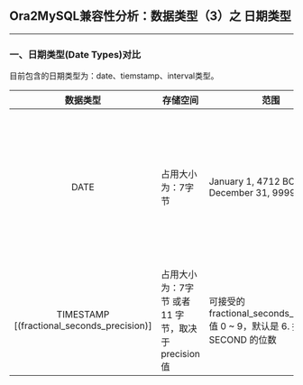 ## Ora2MySQL兼容性分析：数据类型（3）之 日期类型
---

### 一、日期类型(Date Types)对比
目前包含的日期类型为：date、tiemstamp、interval类型。

|数据类型|存储空间|范围|说明|
|:-:|-|-|-|
|DATE|占用大小为：7字节|January 1, 4712 BC ~  December 31, 9999 AD|受参数 NLS_DATE_FORMAT 明确表示，参数 NLS_TERRITORY 隐含表示。数据类型包含的日期字段：YEAR, MONTH, DAY, HOUR, MINUTE, 和 SECOND. 没有 fractional seconds 或者 时区|
|TIMESTAMP [(fractional_seconds_precision)]|占用大小为：7字节 或者 11 字节，取决于 precision值|可接受的 fractional_seconds_precision 值 0 ~ 9，默认是 6. 指的是 SECOND 的位数|数据类型包含的日期字段：YEAR, MONTH, DAY, HOUR, MINUTE, 和 SECOND. 包含fractional seconds 但是没有 时区|

